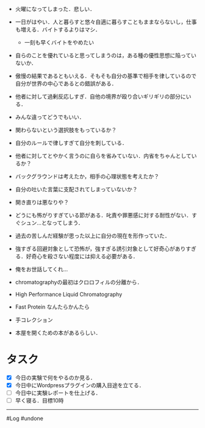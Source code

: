 
- 火曜になってしまった．悲しい．
- 一日がはやい．人と暮らすと悠々自適に暮らすこともままならないし，仕事も増える．バイトするよりはマシ．
	- 一刻も早くバイトをやめたい


- 自らのことを優れていると思ってしまうのは，ある種の優性思想に陥っていないか．
- 傲慢の結果であるともいえる．そもそも自分の基準で相手を律しているので自分が世界の中心であるとの錯誤がある．
- 他者に対して過剰反応しすぎ．自他の境界が殴り合いギリギリの部分にいる．
- みんな違ってどうでもいい．
- 関わらないという選択肢をもっているか？
- 自分のルールで律しすぎて自分を刺している．
- 他者に対してとやかく言うのに自らを省みていない．内省をちゃんとしているか？
- バックグラウンドは考えたか，相手の心理状態を考えたか？
- 自分の吐いた言葉に支配されてしまっていないか？
- 開き直りは悪なりや？


- どうにも怖がりすぎている節がある．叱責や罪悪感に対する耐性がない．すぐシュン...となってしまう．
- 過去の苦しんだ経験が思った以上に自分の現在を形作っていた．
- 強すぎる回避対象として恐怖が，強すぎる誘引対象として好奇心がありすぎる．好奇心を殺さない程度には抑える必要がある．

- 俺をお世話してくれ...

- chromatographyの最初はクロロフィルの分離から．
- High Performance Liquid Chromatography
- Fast Protein なんたらかんたら
- 手コレクション

- 本屋を開くための本があるらしい．

# タスク

- [x] 今日の実験で何をやるのか見る．
- [x] 今日中にWordpressプラグインの購入目途を立てる．
- [ ] 今日中に実験レポートを仕上げる．
- [ ] 早く寝る．目標10時
---
#Log #undone 